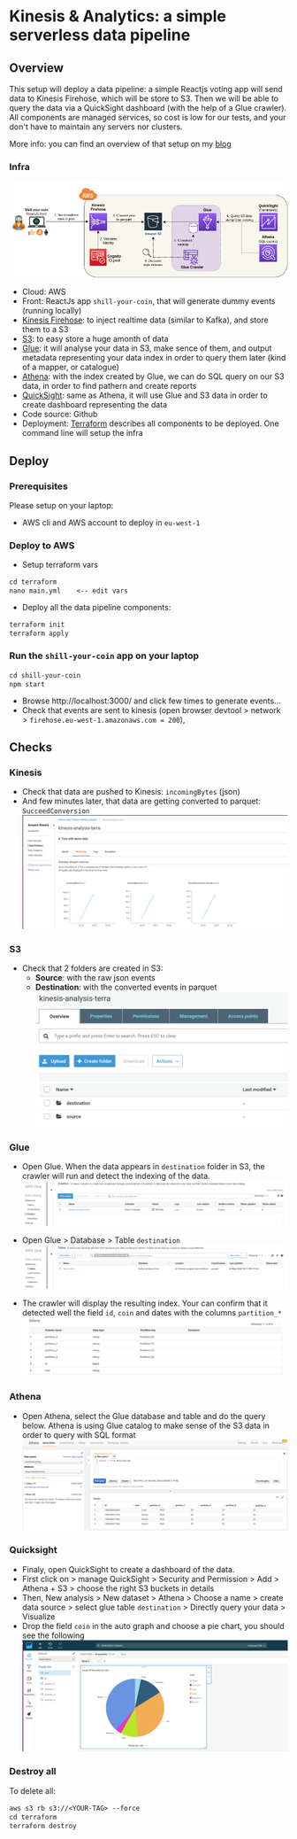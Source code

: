 # Kinesis & Analytics: a simple serverless data pipeline

## Overview
This setup will deploy a data pipeline: a simple Reactjs voting app will send data to Kinesis Firehose, which will be store to S3. Then we will be able to query the data via a QuickSight dashboard (with the help of a Glue crawler). All components are managed services, so cost is low for our tests, and your don't have to maintain any servers nor clusters.

More info: you can find an overview of that setup on my [blog](https://greg.satoshi.tech/kinesis)

### Infra
![Infra](./.github/images/kinesis-analytics-infra.png)

- Cloud: AWS
- Front: ReactJs app `shill-your-coin`, that will generate dummy events (running locally)
- [Kinesis Firehose](https://aws.amazon.com/kinesis/data-firehose/): to inject realtime data (similar to Kafka), and store them to a S3
- [S3](https://aws.amazon.com/s3): to easy store a huge amonth of data
- [Glue](https://aws.amazon.com/glue): it will analyse your data in S3, make sence of them, and output metadata representing your data index in order to query them later (kind of a mapper, or catalogue)
- [Athena](https://aws.amazon.com/athena): with the index created by Glue, we can do SQL query on our S3 data, in order to find pathern and create reports
- [QuickSight](https://aws.amazon.com/quicksight): same as Athena, it will use Glue and S3 data in order to create dashboard representing the data
- Code source: Github
- Deployment: [Terraform](https://www.terraform.io/) describes all components to be deployed. One command line will setup the infra

## Deploy

### Prerequisites
Please setup on your laptop:
- AWS cli and AWS account to deploy in `eu-west-1`

### Deploy to AWS
- Setup terraform vars
```
cd terraform
nano main.yml    <-- edit vars
```
- Deploy all the data pipeline components: 
```
terraform init
terraform apply
```

### Run the `shill-your-coin` app on your laptop
```
cd shill-your-coin
npm start
```
- Browse http://localhost:3000/ and click few times to generate events...
- Check that events are sent to kinesis (open browser devtool > network > `firehose.eu-west-1.amazonaws.com = 200`), 

## Checks

### Kinesis
- Check that data are pushed to Kinesis: `incomingBytes` (json)
- And few minutes later, that data are getting converted to parquet: `SucceedConversion`
![Kinesis](./.github/images/1.kinesis.png)

### S3
- Check that 2 folders are created in S3: 
  - **Source**: with the raw json events
  - **Destination**: with the converted events in parquet
![S3](./.github/images/2.s3.png)

### Glue
- Open Glue. When the data appears in `destination` folder in S3, the crawler will run and detect the indexing of the data.
![GLue](./.github/images/3.glue-crawler.png)

- Open Glue > Database > Table `destination`
![Glue](./.github/images/3.glue-catalog.png)
- The crawler will display the resulting index. Your can confirm that it detected well the field `id`, `coin` and dates with the columns `partition_*`
![Glue](./.github/images/3.glue-schema.png)


### Athena
- Open Athena, select the Glue database and table and do the query below. Athena is using Glue catalog to make sense of the S3 data in order to query with SQL format
![](./.github/images/4.athena.png)

### Quicksight
- Finaly, open QuickSight to create a dashboard of the data.
- First click on <your user> > manage QuickSight > Security and Permission > Add > Athena + S3 > choose the right S3 buckets in details
- Then, New analysis > New dataset > Athena > Choose a name > create data source > select glue table `destination` > Directly query your data > Visualize
- Drop the field `coin` in the auto graph and choose a pie chart, you should see the following
![](./.github/images/5.quicksight.png)

### Destroy all
To delete all:
```
aws s3 rb s3://<YOUR-TAG> --force
cd terraform
terraform destroy
```
